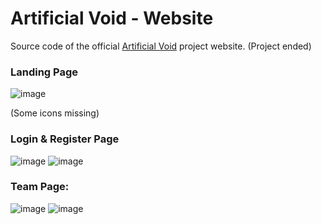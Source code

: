 # Artificial Void - Website
Source code of the official [Artificial Void](https://artificialvoid.com) project website. (Project ended)

### Landing Page
![image](https://github.com/user-attachments/assets/50b84065-0b73-44b1-835b-7de700ad8996)

(Some icons missing)
### Login & Register Page
![image](https://github.com/user-attachments/assets/5decbcae-0f26-43f6-8a23-eb44886aae62)
![image](https://github.com/user-attachments/assets/9858064b-498c-4f6b-8950-192f2b882404)


### Team Page:
![image](https://github.com/user-attachments/assets/359a9b0b-64bb-4bc0-b87a-acb091c99568)
![image](https://github.com/user-attachments/assets/e80f1c9d-092c-4cd1-936f-d967156b3153)
